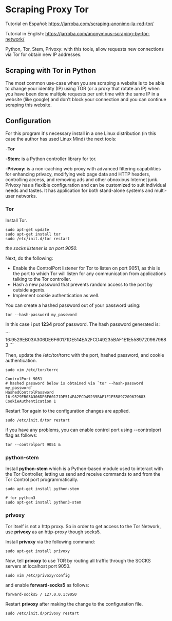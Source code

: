 # Scraping Proxy Tor

Tutorial en Español: https://jarroba.com/scraping-anonimo-la-red-tor/

Tutorial in English: https://jarroba.com/anonymous-scraping-by-tor-network/

Python, Tor, Stem, Privoxy: with this tools, allow requests new connections via 
Tor for obtain new IP addresses.

## Scraping with Tor in Python

The most common use-case when you are scraping a website is to be able to change
 your identity (IP) using TOR (or a proxy that rotate an IP) when you have been 
 done multiple requests per unit time with the same IP in a website 
 (like google) and don't block your connection and you can continue scraping 
 this website.

## Configuration

For this program it's necessary install in a one Linux distribution (in this 
case the author has used Linux Mind) the next tools:

-**Tor**

-**Stem:** is a Python controller library for tor.

-**Privoxy:** is a non-caching web proxy with advanced filtering capabilities 
for enhancing privacy, modifying web page data and HTTP headers, controlling 
access, and removing ads and other obnoxious Internet junk. Privoxy has a 
flexible configuration and can be customized to suit individual needs and 
tastes. It has application for both stand-alone systems and multi-user networks.

### Tor

Install Tor.

```
sudo apt-get update
sudo apt-get install tor
sudo /etc/init.d/tor restart
```

*the socks listener is on port 9050.*

Next, do the following:

- Enable the ControlPort listener for Tor to listen on port 9051, as this is the
 port to which Tor will listen for any communication from applications talking 
 to the Tor controller.
- Hash a new password that prevents random access to the port by outside agents.
- Implement cookie authentication as well.

You can create a hashed password out of your password using:
	
```
tor --hash-password my_password
```

In this case i put **1234** proof password. The hash password generated is:

´´´
16:9529EB03A306DE6F60171DE514EA2FCD49235BAF1E1E55897209679683
´´´

Then, update the /etc/tor/torrc with the port, hashed password, and cookie authentication.

```
sudo vim /etc/tor/torrc
```

```
ControlPort 9051
# hashed password below is obtained via `tor --hash-password my_password`
HashedControlPassword 16:9529EB03A306DE6F60171DE514EA2FCD49235BAF1E1E55897209679683
CookieAuthentication 1
```

Restart Tor again to the configuration changes are applied.
	
```
sudo /etc/init.d/tor restart
```

if you have any problems, you can enable control port using --controlport flag 
as follows:

```
tor --controlport 9051 &
```


### python-stem

Install **python-stem** which is a Python-based module used to interact with the
Tor Controller, letting us send and receive commands to and from the Tor Control
 port programmatically.

```
sudo apt-get install python-stem

# for python3
sudo apt-get install python3-stem
```

### privoxy

Tor itself is not a http proxy. So in order to get access to the Tor Network, 
use **privoxy** as an http-proxy though socks5.

Install **privoxy** via the following command:
	
```
sudo apt-get install privoxy
```

Now, tell **privoxy** to use TOR by routing all traffic through the SOCKS 
servers at localhost port 9050.

```
sudo vim /etc/privoxy/config
```

and enable **forward-socks5** as follows:
	
```
forward-socks5 / 127.0.0.1:9050
```

Restart **privoxy** after making the change to the configuration file.
	
```
sudo /etc/init.d/privoxy restart
```
